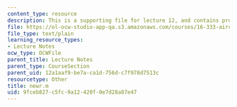 ```yaml
---
content_type: resource
description: This is a supporting file for lecture 12, and contains program code.
file: https://ol-ocw-studio-app-qa.s3.amazonaws.com/courses/16-333-aircraft-stability-and-control-fall-2004/9fceb827c5fc9a12420f0e7d28a87e47_newr.m
file_type: text/plain
learning_resource_types:
- Lecture Notes
ocw_type: OCWFile
parent_title: Lecture Notes
parent_type: CourseSection
parent_uid: 12a1aaf9-be7a-ca1d-756d-c7f978d7513c
resourcetype: Other
title: newr.m
uid: 9fceb827-c5fc-9a12-420f-0e7d28a87e47
---
```

